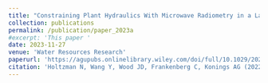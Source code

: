 ```yaml
---
title: "Constraining Plant Hydraulics With Microwave Radiometry in a Land Surface Model: Impacts of Temporal Resolution"
collection: publications
permalink: /publication/paper_2023a
#excerpt: 'This paper '
date: 2023-11-27
venue: 'Water Resources Research'
paperurl: 'https://agupubs.onlinelibrary.wiley.com/doi/full/10.1029/2023WR035481'
citation: 'Holtzman N, Wang Y, Wood JD, Frankenberg C, Konings AG (2022). Constraining Plant Hydraulics With Microwave Radiometry in a Land Surface Model: Impacts of Temporal Resolution. Water Resources Research.'
---
```

